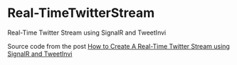 # Real-TimeTwitterStream
Real-Time Twitter Stream using SignalR and TweetInvi

Source code from the post <a href="http://www.danylkoweb.com/Blog/how-to-create-a-real-time-twitter-stream-with-signalr-FB">How to Create A Real-Time Twitter Stream using SignalR and TweetInvi</a>
